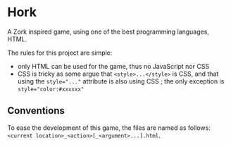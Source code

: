 # Hork

A Zork inspired game, using one of the best programming languages, HTML.

The rules for this project are simple:
* only HTML can be used for the game, thus no JavaScript nor CSS
* CSS is tricky as some argue that `<style>...</style>` is CSS, and that using the `style="..."` attribute is also using CSS ; the only exception is `style="color:#xxxxxx"`

## Conventions

To ease the development of this game, the files are named as follows: `<current location>_<action>[_<argument>...].html`.
